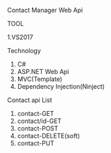 Contact Manager Web Api 

TOOL

  1.VS2017

Technology
  1. C#
  2. ASP.NET Web Api
  3. MVC(Template)
  4. Dependency Injection(Ninject)

Contact api List
  1. contact-GET
  2. contact/id-GET
  3. contact-POST
  4. contact-DELETE(soft)
  5. contact-PUT

